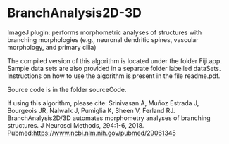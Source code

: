 # BranchAnalysis2D-3D
ImageJ plugin: performs morphometric analyses of structures with branching morphologies (e.g., neuronal dendritic spines, vascular morphology, and primary cilia)

The compiled version of this algorithm is located under the folder Fiji.app. Sample data sets are also provided in a separate folder labelled dataSets. Instructions on how to use the algorithm is present in the file readme.pdf.

Source code is in the folder sourceCode.

If using this algorithm, please cite: Srinivasan A, Muñoz Estrada J, Bourgeois JR, Nalwalk J, Pumiglia K, Sheen V, Ferland RJ. BranchAnalysis2D/3D automates morphometry analyses of branching structures. J Neurosci Methods, 294:1-6, 2018.
Pubmed:https://www.ncbi.nlm.nih.gov/pubmed/29061345
